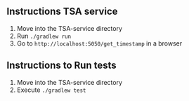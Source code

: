 ## Instructions TSA service

1. Move into the TSA-service directory
2. Run `./gradlew run`
3. Go to `http://localhost:5050/get_timestamp` in a browser


## Instructions to Run tests

1. Move into the TSA-service directory
2. Execute `./gradlew test`
